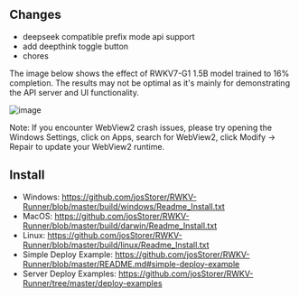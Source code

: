 ## Changes

- deepseek compatible prefix mode api support
- add deepthink toggle button
- chores

The image below shows the effect of RWKV7-G1 1.5B model trained to 16% completion. The results may not be optimal as it's mainly for demonstrating the API server and UI functionality.

![image](https://github.com/user-attachments/assets/0890d491-9379-4b8d-ba2d-fde5fb2ee48e)

Note: If you encounter WebView2 crash issues, please try opening the Windows Settings, click on Apps, search for
WebView2, click Modify -> Repair to update your WebView2 runtime.

## Install

- Windows: https://github.com/josStorer/RWKV-Runner/blob/master/build/windows/Readme_Install.txt
- MacOS: https://github.com/josStorer/RWKV-Runner/blob/master/build/darwin/Readme_Install.txt
- Linux: https://github.com/josStorer/RWKV-Runner/blob/master/build/linux/Readme_Install.txt
- Simple Deploy Example: https://github.com/josStorer/RWKV-Runner/blob/master/README.md#simple-deploy-example
- Server Deploy Examples: https://github.com/josStorer/RWKV-Runner/tree/master/deploy-examples
